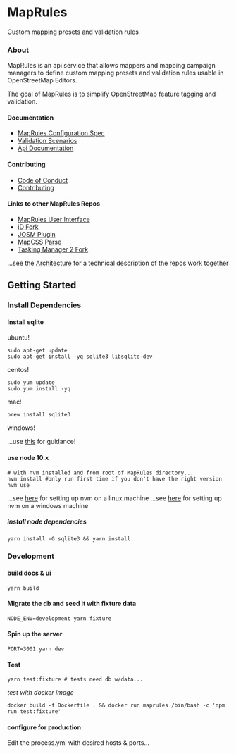 # MapRules
Custom mapping presets and validation rules

<!-- ![](./assets/logo.png =250x) -->


### About

MapRules is an api service that allows mappers and mapping campaign managers to define custom mapping presets and validation rules usable in OpenStreetMap Editors.

The goal of MapRules is to simplify OpenStreetMap feature tagging and validation.

#### Documentation

- [MapRules Configuration Spec](https://github.com/radiant-maxar/maprules/blob/master/maprules.spec.md)
- [Validation Scenarios](https://github.com/radiant-maxar/maprules/blob/master/maprules.validation.scenarios.md)
- [Api Documentation](https://github.com/radiant-maxar/maprules/blob/master/maprules.apidocs.md)

#### Contributing
- [Code of Conduct](https://github.com/radiant-maxar/maprules/blob/master/CODE_OF_CONDUCT.md)
- [Contributing](https://github.com/radiant-maxar/maprules/blob/master/CONTRIBUTING.md)

#### Links to other MapRules Repos

- [MapRules User Interface](https://github.com/radiant-maxar/maprules-ui)
- [iD Fork](https://github.com/radiant-maxar/iD/tree/remote-presets)
- [JOSM Plugin](https://github.com/radiant-maxar/maprules-josm)
- [MapCSS Parse](https://github.com/radiant-maxar/mapcss-parse)
- [Tasking Manager 2 Fork](https://github.com/radiant-maxar/osm-tasking-manager2/tree/maprules-dev)


...see the [Architecture](https://github.com/radiant-maxar/maprules/blob/develop/ARCHITECTURE.md) for a technical description of the repos work together

## Getting Started

### Install Dependencies

#### Install sqlite

ubuntu!
```
sudo apt-get update
sudo apt-get install -yq sqlite3 libsqlite-dev
```

centos!
```
sudo yum update
sudo yum install -yq
```

mac!
```
brew install sqlite3
```

windows!

...use [this](https://mislav.net/rails/install-sqlite3/) for guidance!

#### use node 10.x

```
# with nvm installed and from root of MapRules directory...
nvm install #only run first time if you don't have the right version
nvm use
```

...see [here](https://github.com/creationix/nvm#installation) for setting up nvm on a linux machine
...see [here](https://github.com/coreybutler/nvm-windows#installation--upgrades) for setting up nvm on a windows machine

##### install node dependencies
```
yarn install -G sqlite3 && yarn install
```

### Development

#### build docs & ui

```
yarn build
```

#### Migrate the db and seed it with fixture data

```
NODE_ENV=development yarn fixture
```

#### Spin up the server

```
PORT=3001 yarn dev
```

#### Test

```
yarn test:fixture # tests need db w/data...
```

*test with docker image*

```
docker build -f Dockerfile . && docker run maprules /bin/bash -c 'npm run test:fixture'
```

#### configure for production

Edit the process.yml with desired hosts & ports...
